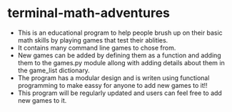 # terminal-math-adventures


- This is an educational program to help people brush up on their basic math skills by playing games that test their ablities.
- It contains many command line games to chose from. 
- New games can be added by defining them as a function and adding them to the games.py module allong with adding details about them in the game_list dictionary.
- The program has a modular design and is writen using functional programming to make eassy for anyone to add new games to it!!
- This program will be regularly updated and users can feel free to add new games to it.
